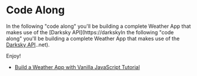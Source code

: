 # Code Along

In the following "code along" you'll be building a complete Weather App that makes use of the [Darksky API](https://darkskyIn the following "code along" you'll be building a complete Weather App that makes use of the [Darksky API](https://darksky.net)..net).

Enjoy!

- [Build a Weather App with Vanilla JavaScript Tutorial](https://www.youtube.com/watch?v=wPElVpR1rwA)
